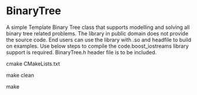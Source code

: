 # BinaryTree

 A simple Template Binary Tree class that supports modelling and solving all binary tree related problems.
 The library in public domain does not provide the source code. End users can use the library with .so and headfile to build on examples.
 Use below steps to compile the code.boost_iostreams library support is required. BinaryTree.h header file is to be included.

 cmake CMakeLists.txt

 make clean

 make

